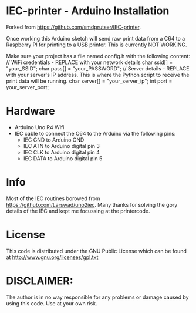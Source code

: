 # IEC-printer - Arduino Installation

Forked from https://github.com/smdprutser/IEC-printer.

Once working this Arduino sketch will send raw print data from a C64 to a Raspberry PI for printing to a USB printer. This is currently NOT WORKING.

Make sure your project has a file named config.h with the following content:
// WiFi credentials - REPLACE with your network details
char ssid[] = "your_SSID";
char pass[] = "your_PASSWORD";
// Server details - REPLACE with your server's IP address. This is where the Python script to receive the print data will be running.
char server[] = "your_server_ip";
int port = your_server_port;

# Hardware
 * Arduino Uno R4 Wifi
 * IEC cable to connect the C64 to the Arduino via the following pins:
    - IEC GND to Arduino GND
    - IEC ATN to Arduino digital pin 3
    - IEC CLK to Arduino digital pin 4
    - IEC DATA to Arduino digital pin 5

# Info
Most of the IEC routines borowed from https://github.com/Larswad/uno2iec. Many thanks for solving the gory details of the IEC and kept me focussing at the printercode.

# License
This code is distributed under the GNU Public License
which can be found at http://www.gnu.org/licenses/gpl.txt

# DISCLAIMER:
The author is in no way responsible for any problems or damage caused by using this code. Use at your own risk.